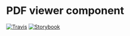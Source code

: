 # PDF viewer component

[![Travis][build-badge]][build]
[![Storybook][storybook-badge]][storybook]

[build-badge]: https://img.shields.io/travis/embalex/pdfViewer/master.png?style=flat-square
[build]: https://travis-ci.org/embalex/pdfViewer

[storybook-badge]: https://github.com/storybooks/press/blob/master/badges/storybook.svg
[storybook]: https://embalex.github.io/pdfViewer/
